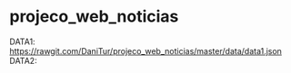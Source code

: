 # projeco_web_noticias
DATA1: https://rawgit.com/DaniTur/projeco_web_noticias/master/data/data1.json
DATA2: 
